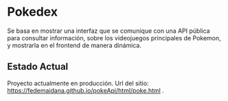 # Pokedex
Se basa en mostrar una interfaz que se comunique con una API pública para consultar información, sobre los videojuegos principales de Pokemon, y mostrarla en el frontend de manera dinámica.

## Estado Actual
Proyecto actualmente en producción.
Url del sitio: https://fedemaidana.github.io/pokeApi/html/poke.html .
